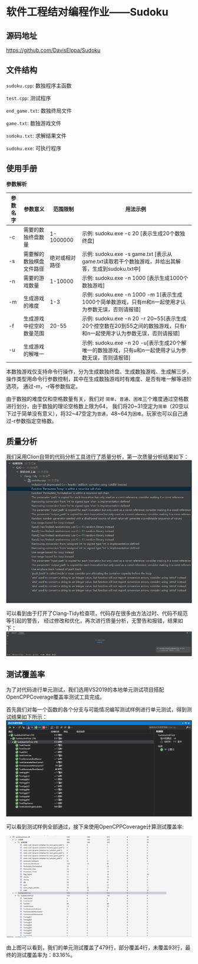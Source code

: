 # 软件工程结对编程作业——Sudoku

## 源码地址
<https://github.com/DavisElppa/Sudoku>

## 文件结构

`sudoku.cpp`: 数独程序主函数

`test.cpp`: 测试程序

`end_game.txt`: 数独终局文件

`game.txt`: 数独游戏文件

`sudoku.txt`: 求解结果文件

`sudoku.exe`: 可执行程序

## 使用手册

**参数解析**

| 参数名字 | 参数意义         | 范围限制      | 用法示例                                                                          |
|------|--------------|-----------|-------------------------------------------------------------------------------|
| -c   | 需要的数独终盘数量    | 1-1000000 | 示例: sudoku.exe -c 20 [表示生成20个数独终盘]                                            |
| -s   | 需要解的数独棋盘文件路径 | 绝对或相对路径   | 示例: sudoku.exe -s game.txt [表示从game.txt读取若干个数独游戏，并给出其解答，生成到sudoku.txt中]       |
| -n   | 需要的游戏数量      | 1-10000   | 示例: sudoku.exe -n 1000 [表示生成1000个数独游戏]                                        |
| -m   | 生成游戏的难度      | 1-3       | 示例: sudoku.exe -n 1000 -m 1[表示生成1000个简单数游戏，只有m和n一起使用才认为参数无误，否则请报错]            |
| -f   | 生成游戏中挖空的数量范围 | 20-55     | 示例: sudoku.exe -n 20 -r 20~55[表示生成20个控空数在20到55之间的数独游戏，只有r和n一起使用才认为参数无误，否则请报错] |
| -u   | 生成游戏的解唯一     |           | 示例: sudoku.exe -n 20 -u[表示生成20个解唯一的数独游戏，只有u和n一起使用才认为参数无误，否则请报错]               |

本数独游戏仅支持命令行操作，分为生成数独终盘、生成数独游戏、生成解三步，操作类型用命令行参数控制，其中在生成数独游戏时有难度、是否有唯一解等进阶选项，
通过-m，-r等参数指定。

由于数独的难度仅和空格数量有关，我们对 `简单`、`普通`、`困难`三个难度通过空格数进行划分，由于数独的理论空格数上限为64，
我们将20\~31空定为`简单`（20空以下过于简单没有意义），将32\~47空定为`普通`，48\~64为`困难`。玩家也可以自己通过-r参数指定空格数。


## 质量分析
我们采用Clion自带的代码分析工具进行了质量分析，第一次质量分析结果如下：
![代码质量分析](src/1.png)

可以看到由于打开了Clang-Tidy检查项，代码存在很多由方法过时、代码不规范等引起的警告，
经过修改和优化，再次进行质量分析，无警告和报错，结果如下：
![代码质量分析](src/2.png)

## 测试覆盖率
为了对代码进行单元测试，我们选用VS2019的本地单元测试项目搭配OpenCPPCoverage覆盖率测试工具完成。

首先我们对每一个函数的各个分支与可能情况编写测试样例进行单元测试，得到测试结果如下所示：
![单元测试](src/3.png)

可以看到测试样例全部通过，接下来使用OpenCPPCoverage计算测试覆盖率:

![测试覆盖率](src/4.png)

由上图可以看到，我们的单元测试覆盖了479行，部分覆盖4行，未覆盖93行，最终的测试覆盖率为：83.16%。

